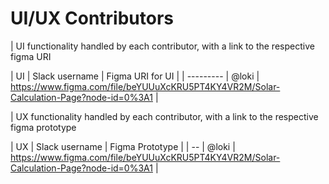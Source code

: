 [UI functionality/Task done]: # (@slack_username | https://link.to-figma-url-file.com)
# UI/UX Contributors

| UI functionality handled by each contributor, with a link to the respective figma URI

[//]: # (UI Contributors table starts)

| UI | Slack username | Figma URI for UI |
| --------- | @loki | https://www.figma.com/file/beYUUuXcKRU5PT4KY4VR2M/Solar-Calculation-Page?node-id=0%3A1 |

[//]: # (UI Contributors table ends)

| UX functionality handled by each contributor, with a link to the respective figma prototype

[//]: # (UX Contributors table starts)

| UX | Slack username | Figma Prototype |
| -- | @loki | https://www.figma.com/file/beYUUuXcKRU5PT4KY4VR2M/Solar-Calculation-Page?node-id=0%3A1  |

[//]: # (UX Contributors table ends)
